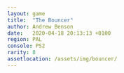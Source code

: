 ```yaml
---
layout: game
title:  "The Bouncer"
author: Andrew Benson
date:   2020-04-18 20:13:13 +0100
region: PAL
console: PS2
rarity: 8
assetlocation: /assets/img/bouncer/
---
```


